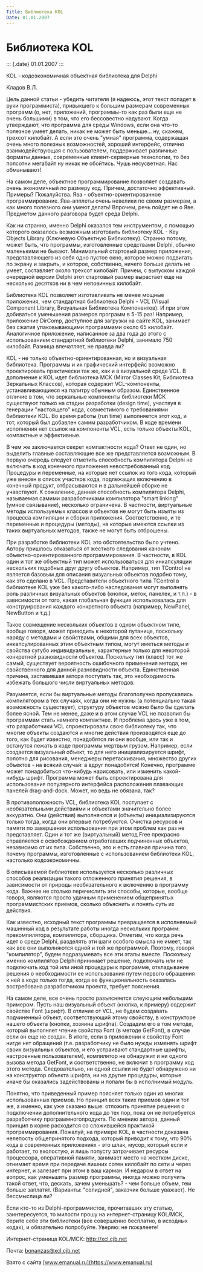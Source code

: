 ```yaml
---
Title: Библиотека KOL
Date: 01.01.2007
---
```



Библиотека KOL
==============

::: {.date}
01.01.2007
:::

KOL - кодоэкономичная объектная библиотека для Delphi

Кладов В.Л.

   Цель данной статьи - убедить читателя (я надеюсь, этот текст попадет
в руки программиста), привыкшего к большим размерам современных программ
(о, нет, приложений, программы-то как раз были еще не очень большими) в
том, что его бессовестно надувают. Когда утверждают, что программа для
среды Windows, если она что-то полезное умеет делать, никак не может
быть меньше... ну, скажем, трехсот килобайт. А если это очень "умная"
программа, содержащая очень много полезных возможностей, хороший
интерфейс, отлично взаимодействующая с пользователем, поддерживает
различные форматы данных, современные клиент-серверные технологии, то
без полсотни мегабайт ну никак не обойтись. Чушь несусветная. Нас
обманывают!

На самом деле, объектное программирование позволяет создавать очень
экономичный по размеру код. Причем, достаточно эффективный. Примеры?
Пожалуйства. Ява - объектно-ориентированное программирование.
Ява-апплеты очень невелики по своим размерам, а как много полезного они
умеют делать! Впрочем, речь пойдет не о Яве. Предметом данного разговора
будет среда Delphi.

  Как ни странно, именно Delphi оказался тем инструментом, с помощью
которого оказалось возможным изготовить библиотеку KOL - Key Objects
Library (Ключевую Объектную Библиотеку). Странно потому, может быть, что
программы, изготовленные средствами Delphi, обычно маленькими не бывают.
Минимальный стартовый размер приложения, представляющего из себя одно
пустое окно, которое можно подвигать по экрану и закрыть, и которое,
собственно, ничего больше делать не умеет, составляет около трехсот
килобайт. Причем, с выпуском каждой очередной версии Delphi этот
стартовый размер вырастает еще на несколько десятков ни в чем неповинных
килобайт.

   Библиотека KOL позволяет изготавливать не менее мощные приложения,
чем стандартная библиотека Delphi - VCL (Visual Component Library,
Визуальная Библиотека Компонентов). И при этом добиваться уменьшения
размеров программ в 5-15 раз! Например, приложение DirComp, доступное
для загрузки на сайте KOL, занимает без сжатия упаковывающими
программами около 65 килобайт. Аналогичное приложение, написанное за два
года до этого с использованием стандартной библиотеки Delphi, занимало
750 килобайт. Разница впечатляет, не правда ли?

   KOL - не только объектно-ориентированная, но и визуальная библиотека.
Программы и их графический интерфейс возможно проектировать практически
так же, как и в визуальной среде VCL. В дополнение к KOL идет библиотека
MCK (Mirror Classes Kit, Библиотека Зеркальных Классов), которая
содержит VCL-компоненты, устанавливающиеся на палитру обычным образом.
Единственное отличие в том, что зеркальные компоненты библиотеки MCK
существуют только на стадии разработки (design time), участвуя в
генерации "настоящего" кода, совместимого с требованиями библиотеки
KOL. Во время работы (run time) выполняется этот код, и тот, который был
добавлен самим разработчиком. В коде времени исполнения нет ссылок на
компоненты VCL, есть только объекты KOL, компактные и эффективные.

   В чем же заключается секрет компактности кода? Ответ не один, но
выделить главные составляющие все же представляется возможным. В первую
очередь следует отметить способность компилятора Delphi не включать в
код конечного приложения невостребованный код. Процедуры и переменные,
на которые нет ссылок из того кода, который уже внесен в список участков
кода, подлежащих включению в конечный продукт, отбрасываются и в
дальнейшей сборке не учавствуют. К сожалению, данная способность
компилятора Delphi, называемая самими разработчиками компилятора "smart
linking" (умное связывание), несколько ограничена. В частности,
виртуальные методы используемых классов и объектов не могут быть изъяты
из процесса компиляции и сборки приложения. Соответственно, и те
переменные и процедуры (методы), на которые имеются ссылки из таких
виртуальных методов, также не могут быть отброшены.

   При разработке библиотеки KOL это обстоятельство было учтено. Автору
пришлось отказаться от жесткого следования канонам
объектно-ориентированного программирования. В частности, в KOL один и
тот же объектный тип может использоваться для инкапсуляции нескольких
подобных друг другу объектов. Например, тип TControl не является базовым
для описания визуальных объектов подобно тому, как это сделано в VCL.
Представители объектного типа TControl в библиотеке KOL уже без
какого-либо наследования могут выполнять роль различных визуальных
объектов (кнопок, меток, панелек, и т.п.) - в зависимости от того, какая
глобальная функция использовалась для конструирования каждого
конкретного объекта (например, NewPanel, NewButton и т.д.)

   Такое совмещение нескольких объектов в одном объектном типе, вообще
говоря, может приводить к некоторой путанице, поскольку наряду с
методами и свойствами, общими для всех объектов, инкапсулированных этим
объектным типом, могут иметься методы и свойства сугубо индивидуальные,
характерные только для некоторой конкретной разновидности объектов.
Поскольку тип (класс) тот же самый, существует вероятность ошибочного
применения метода, не свойственного для данной разновидности объекта.
Единственная причина, заставившая автора поступать так, это
необходимость избежать большого числи виртуальных методов.

   Разумеется, если бы виртуальные методы благополучно пропускались
компилятором в тех случаях, когда они не нужны (а потенциально такая
возможность существует), структуру объектов можно было бы сделать более
ясной. Тем не менее, даже и в этом случае VCL не позволил бы программам
стать намного компактнее. И проблема здесь уже в том, что разработчики
VCL спроектировали свою библиотеку так, что многие объекты создаются и
многие действия производятся еще до того, как будет известно,
понадобятся ли они вообще, или так и останутся лежать в коде программы
мертвым грузом. Например, если создается визуальный объект, то для него
инициализируется шрифт, полотно для рисования, менеджеры перетаскивания,
множество других объектов - на всякий случай: а вдруг понадобятся!
Конечно, программе может понадобиться что-нибудь нарисовать, или
изменить какой-нибудь шрифт. Программа может быть спроектирована для
использования популярного интерфейса расположения плавающих панелей
drag-and-dock. Может, но ведь не обязана, так?

   В противоположность VCL, библиотека KOL поступает с необязательными
действиями и объектами значительно более аккуратно. Они (действия)
выполняются и (объекты) инициализируются только тогда, когда они впервые
потребуются. Очистка ресурсов и памяти по завершении использования при
этом проблем как раз не представляет. Один и тот же (виртуальный) метод
Free прекрасно справляется с освобождением отработавших подчиненных
объектов, независимо от их типа. Собственно, это и есть главная причина
того, почему программы, изготовленные с использованием библиотеки KOL,
настолько кодоэкономичны.

   В описываемой библиотеке используется несколько различных способов
реализации такого отложенного принятия решения, в зависимости от природы
необязательного к включению в программу кода. Важнее не столько
перечислить эти способы, которые, вообще говоря, являются просто удачным
применением общепринятых программистских приемов, сколько объяснить и
понять суть их действия.

   Как известно, исходный текст программы превращается в исполняемый
машинный код в результате работы иногда нескольких программ:
прекомпилятора, компилятора, сборщика. Отметим, что когда речь идет о
среде Delphi, разделять эти шаги особого смысла не имеет, так как все
они выполняются одной и той же программой. Поэтому, говоря
"компилятор", будем подразумевать все эти этапы вместе. Поскольку
именно компилятор Delphi принимает решение, подключать или не подключать
код той или иной процедуры к программе, откладывание решения о
необходимости ее использования путем первого обращения к ней в коде
только тогда, когда ее функциональность оказалась востребована
разработчиком проекта, требует пояснения.

   На самом деле, все очень просто разъясняется слеующим небольшим
примером. Пусть наш визуальный объект (кнопка, к примеру) содержит
свойство Font (шрифт). В отличие от VCL, не будем создавать подчиненный
объект, соответствующий этому свойству, в конструкторе нашего объекта
(кнопки, хозяина шрифта). Создадим его в том методе, который выполняет
чтение свойства Font (в методе GetFont), в случае если он еще не создан.
В итоге, если в приложении к свойству Font нигде нет обращений (т.е.
разработчику не было нужды изменять шрифт своих визуальных объектов, и
его устраивают стандартные шрифты, настроенные пользователем),
компилятор не обнаружит и ни одного вызова метода GetFont, и
соответственно, не включит в программу код этого метода. Следовательно,
ни одной ссылки не будет обнаружено ни на конструктор объекта шрифта, ни
на другие процедуры, которые иначе бы оказались задействованы и попали
бы в исполнимый модуль.

   Понятно, что приведенный пример поясняет только один из многих
использованных приемов. Но принцип всех таких приемов один и тот же, а 
именно, как уже сказано выше: отложить принятие решения о подключении
дополнительного кода до тех пор, пока он не потребуется разработчику
программногопродукта. По мнению автора, данный принцип в корне
расходится со сложившейся практикой программирования. Пожалуй, на
примере KOL, в частности доказана нелепость общепринятого подхода,
который приводит к тому, что 90% кода в современных приложениях - это
шлак, мусор, который если и работает, то вхолостую, и лишь попусту
затрачивает ресурсы процессора, оперативной памяти, занимает место на
жестком диске, отнимает время при передаче лишних сотен килобайт по сети
и через интернет, и залезает при этом в ваш карман. И недаром в ответ на
вопрос, как уменьшить размер программы, иногда можно получить такой
ответ, что, дескать, зачем уменьшать? - чем больше объем, тем больше
заплатят. (Варианты: "солидней", заказчик больше уважает). Не
бессмыслица ли?

   Если кто-то из Delphi-программистов, прочитавших эту статью,
заинтересуется, то милости прошу на интернет-страницу KOL/MCK, берите
себе эти библиотеки (все совершенно бесплатно, в исходных кодах), и
обязательно попробуйте. Уверяю: не пожалеете!

Интернет-страница KOL/MCK: http://xcl.cjb.net

Почта: bonanzas@xcl.cjb.net

Взято с сайта [www.emanual.ru](https://www.emanual.ru)
